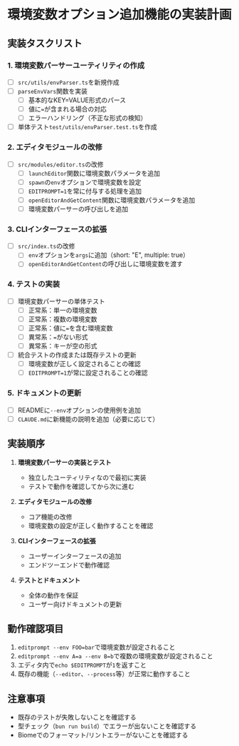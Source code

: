 # 環境変数オプション追加機能の実装計画

## 実装タスクリスト

### 1. 環境変数パーサーユーティリティの作成
- [ ] `src/utils/envParser.ts`を新規作成
- [ ] `parseEnvVars`関数を実装
  - [ ] 基本的なKEY=VALUE形式のパース
  - [ ] 値に`=`が含まれる場合の対応
  - [ ] エラーハンドリング（不正な形式の検知）
- [ ] 単体テスト`test/utils/envParser.test.ts`を作成

### 2. エディタモジュールの改修
- [ ] `src/modules/editor.ts`の改修
  - [ ] `launchEditor`関数に環境変数パラメータを追加
  - [ ] `spawn`の`env`オプションで環境変数を設定
  - [ ] `EDITPROMPT=1`を常に付与する処理を追加
  - [ ] `openEditorAndGetContent`関数に環境変数パラメータを追加
  - [ ] 環境変数パーサーの呼び出しを追加

### 3. CLIインターフェースの拡張
- [ ] `src/index.ts`の改修
  - [ ] `env`オプションを`args`に追加（short: "E", multiple: true）
  - [ ] `openEditorAndGetContent`の呼び出しに環境変数を渡す

### 4. テストの実装
- [ ] 環境変数パーサーの単体テスト
  - [ ] 正常系：単一の環境変数
  - [ ] 正常系：複数の環境変数
  - [ ] 正常系：値に`=`を含む環境変数
  - [ ] 異常系：`=`がない形式
  - [ ] 異常系：キーが空の形式
- [ ] 統合テストの作成または既存テストの更新
  - [ ] 環境変数が正しく設定されることの確認
  - [ ] `EDITPROMPT=1`が常に設定されることの確認

### 5. ドキュメントの更新
- [ ] READMEに`--env`オプションの使用例を追加
- [ ] `CLAUDE.md`に新機能の説明を追加（必要に応じて）

## 実装順序

1. **環境変数パーサーの実装とテスト**
   - 独立したユーティリティなので最初に実装
   - テストで動作を確認してから次に進む

2. **エディタモジュールの改修**
   - コア機能の改修
   - 環境変数の設定が正しく動作することを確認

3. **CLIインターフェースの拡張**
   - ユーザーインターフェースの追加
   - エンドツーエンドで動作確認

4. **テストとドキュメント**
   - 全体の動作を保証
   - ユーザー向けドキュメントの更新

## 動作確認項目

1. `editprompt --env FOO=bar`で環境変数が設定されること
2. `editprompt --env A=a --env B=b`で複数の環境変数が設定されること
3. エディタ内で`echo $EDITPROMPT`が`1`を返すこと
4. 既存の機能（`--editor`、`--process`等）が正常に動作すること

## 注意事項

- 既存のテストが失敗しないことを確認する
- 型チェック（`bun run build`）でエラーが出ないことを確認する
- Biomeでのフォーマット/リントエラーがないことを確認する
